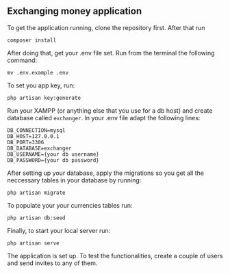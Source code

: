 ## Exchanging money application

To get the application running, clone the repository first.
After that run
```
composer install
```
After doing that, get your .env file set. Run from the terminal the following command:
```
mv .env.example .env
```
To set you app key, run:
```
php artisan key:generate
```

Run your XAMPP (or anything else that you use for a db host) and create database called `exchanger`.
In your .env file adapt the following lines:
```
DB_CONNECTION=mysql
DB_HOST=127.0.0.1
DB_PORT=3306
DB_DATABASE=exchanger
DB_USERNAME={your db username}
DB_PASSWORD={your db password}
```

After setting up your database, apply the migrations so you get all the neccessary tables in your database by running:
```
php artisan migrate
```
To populate your your currencies tables run:
```
php artisan db:seed
```
Finally, to start your local server run:
```
php artisan serve
```

The application is set up. To test the functionalities, create a couple of users and send invites to any of them.
